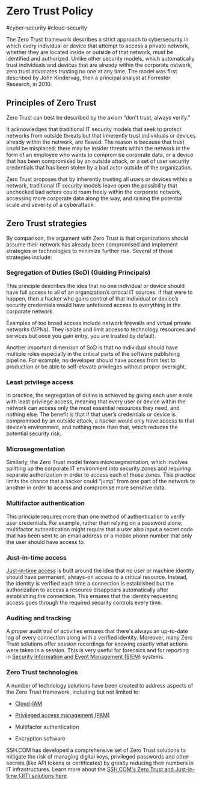 # Zero Trust Policy
#cyber-security #cloud-security 

The Zero Trust framework describes a strict approach to cybersecurity in which every individual or device that attempt to access a private network, whether they are located inside or outside of that network, must be identified and authorized. Unlike other security models, which automatically trust individuals and devices that are already within the corporate network, zero trust advocates trusting no one at any time. The model was first described by John Kindervag, then a principal analyst at Forrester Research, in 2010.

## Principles of Zero Trust

Zero Trust can best be described by the axiom “don’t trust, always verify.”

It acknowledges that traditional IT security models that seek to protect networks from outside threats but that inherently trust individuals or devices already within the network, are flawed. The reason is because that trust could be misplaced: there may be insider threats within the network in the form of an employee who wants to compromise corporate data, or a device that has been compromised by an outside attack, or a set of user security credentials that has been stolen by a bad actor outside of the organization.

Zero Trust proposes that by inherently trusting all users or devices within a network, traditional IT security models leave open the possibility that unchecked bad actors could roam freely within the corporate network, accessing more corporate data along the way, and raising the potential scale and severity of a cyberattack.

## Zero Trust strategies

By comparison, the argument with Zero Trust is that organizations should assume their network has already been compromised and implement strategies or technologies to minimize further risk. Several of those strategies include:

### Segregation of Duties (SoD) (Guiding Principals)

This principle describes the idea that no one individual or device should have full access to all of an organization’s critical IT sources. If that were to happen, then a hacker who gains control of that individual or device’s security credentials would have unfettered access to everything in the corporate network.

Examples of too broad access include network firewalls and virtual private networks (VPNs). They isolate and limit access to technology resources and services but once you gain entry, you are trusted by default. 

Another important dimension of SoD is that no individual should have multiple roles especially in the critical parts of the software publishing pipeline. For example, no developer should have access from test to production or be able to self-elevate privileges without proper oversight.

### Least privilege access

In practice, the segregation of duties is achieved by giving each user a role with least privilege access, meaning that every user or device within the network can access only the most essential resources they need, and nothing else. The benefit is that if that user’s credentials or device is compromised by an outside attack, a hacker would only have access to that device’s environment, and nothing more than that, which reduces the potential security risk.

### Microsegmentation

Similarly, the Zero Trust model favors microsegmentation, which involves splitting up the corporate IT environment into security zones and requiring separate authorization in order to access each of those zones. This practice limits the chance that a hacker could “jump” from one part of the network to another in order to access and compromise more sensitive data.

### Multifactor authentication

This principle requires more than one method of authentication to verify user credentials. For example, rather than relying on a password alone, multifactor authentication might require that a user also input a secret code that has been sent to an email address or a mobile phone number that only the user should have access to.

### Just-in-time access

[Just-in-time access](https://www.ssh.com/academy/iam/just-in-time) is built around the idea that no user or machine identity should have permanent, always-on access to a critical resource. Instead, the identity is verified each time a connection is established but the authorization to access a resource disappears automatically after establishing the connection. This ensures that the identity requesting access goes through the required security controls every time.

### Auditing and tracking

A proper audit trail of activities ensures that there's always an up-to-date log of every connection along with a verified identity. Moreover, many Zero Trust solutions offer session recordings for knowing exactly what actions were taken in a session. This is very useful for forensics and for reporting in [Security Information and Event Management (SIEM)](https://www.ssh.com/academy/ssh/security-orchestration/siem) systems.

### Zero Trust technologies

A number of technology solutions have been created to address aspects of the Zero Trust framework, including but not limited to:

-   [Cloud-IAM](Cyber%20Security/Cloud%20Security/Cloud-IAM.md)
    
-   [Privileged access management (PAM)](https://www.ssh.com/iam/pam)
    
-   Multifactor authentication
    
-   Encryption software
    

SSH.COM has developed a comprehensive set of Zero Trust solutions to mitigate the risk of managing digital keys, privileged passwords and other secrets (like API tokens or certificates) by greatly reducing their numbers in IT infrastructures. Learn more about the [SSH.COM's Zero Trust and Just-in-time (JIT) solutions here](https://www.ssh.com/ssh-zero-trust-access-key-and-secrets-management).